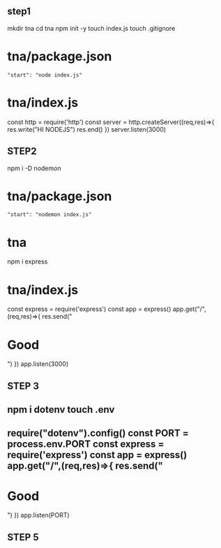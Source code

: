 ## step1
mkdir tna
cd tna
npm init -y
touch index.js
touch .gitignore
# tna/package.json
    "start": "node index.js"
# tna/index.js 
const http = require('http')
const server = http.createServer((req,res)=>{
    res.write("HI NODEJS")
    res.end()
})
server.listen(3000)
## STEP2
npm i -D nodemon
# tna/package.json 
    "start": "nodemon index.js"

# tna
npm i express
# tna/index.js 
const express = require('express')
const app = express()
app.get("/",(req,res)=>{
    res.send("<h1>Good</h1>")
})
app.listen(3000)
## STEP 3
npm i dotenv
touch .env
--
require("dotenv").config()
const PORT = process.env.PORT
const express = require('express')
const app = express()
app.get("/",(req,res)=>{
    res.send("<h1>Good</h1>")
})
app.listen(PORT)
--
## STEP 5